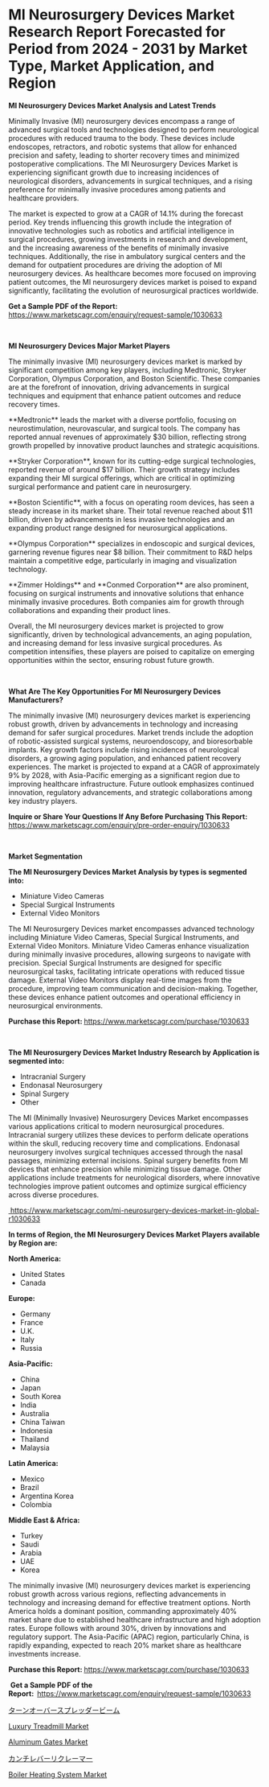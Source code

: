 <p><h1>MI Neurosurgery Devices Market Research Report Forecasted for Period from 2024 -  2031 by Market Type, Market Application, and Region</h1></p><p><strong>MI Neurosurgery Devices Market Analysis and Latest Trends</strong></p>
<p><p>Minimally Invasive (MI) neurosurgery devices encompass a range of advanced surgical tools and technologies designed to perform neurological procedures with reduced trauma to the body. These devices include endoscopes, retractors, and robotic systems that allow for enhanced precision and safety, leading to shorter recovery times and minimized postoperative complications. The MI Neurosurgery Devices Market is experiencing significant growth due to increasing incidences of neurological disorders, advancements in surgical techniques, and a rising preference for minimally invasive procedures among patients and healthcare providers.</p><p>The market is expected to grow at a CAGR of 14.1% during the forecast period. Key trends influencing this growth include the integration of innovative technologies such as robotics and artificial intelligence in surgical procedures, growing investments in research and development, and the increasing awareness of the benefits of minimally invasive techniques. Additionally, the rise in ambulatory surgical centers and the demand for outpatient procedures are driving the adoption of MI neurosurgery devices. As healthcare becomes more focused on improving patient outcomes, the MI neurosurgery devices market is poised to expand significantly, facilitating the evolution of neurosurgical practices worldwide.</p></p>
<p><strong>Get a Sample PDF of the Report:&nbsp;</strong> <a href="https://www.marketscagr.com/enquiry/request-sample/1030633">https://www.marketscagr.com/enquiry/request-sample/1030633</a></p>
<p>&nbsp;</p>
<p><strong>MI Neurosurgery Devices Major Market Players</strong></p>
<p><p>The minimally invasive (MI) neurosurgery devices market is marked by significant competition among key players, including Medtronic, Stryker Corporation, Olympus Corporation, and Boston Scientific. These companies are at the forefront of innovation, driving advancements in surgical techniques and equipment that enhance patient outcomes and reduce recovery times.</p><p>**Medtronic** leads the market with a diverse portfolio, focusing on neurostimulation, neurovascular, and surgical tools. The company has reported annual revenues of approximately $30 billion, reflecting strong growth propelled by innovative product launches and strategic acquisitions.</p><p>**Stryker Corporation**, known for its cutting-edge surgical technologies, reported revenue of around $17 billion. Their growth strategy includes expanding their MI surgical offerings, which are critical in optimizing surgical performance and patient care in neurosurgery.</p><p>**Boston Scientific**, with a focus on operating room devices, has seen a steady increase in its market share. Their total revenue reached about $11 billion, driven by advancements in less invasive technologies and an expanding product range designed for neurosurgical applications.</p><p>**Olympus Corporation** specializes in endoscopic and surgical devices, garnering revenue figures near $8 billion. Their commitment to R&D helps maintain a competitive edge, particularly in imaging and visualization technology.</p><p>**Zimmer Holdings** and **Conmed Corporation** are also prominent, focusing on surgical instruments and innovative solutions that enhance minimally invasive procedures. Both companies aim for growth through collaborations and expanding their product lines.</p><p>Overall, the MI neurosurgery devices market is projected to grow significantly, driven by technological advancements, an aging population, and increasing demand for less invasive surgical procedures. As competition intensifies, these players are poised to capitalize on emerging opportunities within the sector, ensuring robust future growth.</p></p>
<p>&nbsp;</p>
<p><strong>What Are The Key Opportunities For MI Neurosurgery Devices Manufacturers?</strong></p>
<p><p>The minimally invasive (MI) neurosurgery devices market is experiencing robust growth, driven by advancements in technology and increasing demand for safer surgical procedures. Market trends include the adoption of robotic-assisted surgical systems, neuroendoscopy, and bioresorbable implants. Key growth factors include rising incidences of neurological disorders, a growing aging population, and enhanced patient recovery experiences. The market is projected to expand at a CAGR of approximately 9% by 2028, with Asia-Pacific emerging as a significant region due to improving healthcare infrastructure. Future outlook emphasizes continued innovation, regulatory advancements, and strategic collaborations among key industry players.</p></p>
<p><strong>Inquire or Share Your Questions If Any Before Purchasing This Report:</strong> <a href="https://www.marketscagr.com/enquiry/pre-order-enquiry/1030633">https://www.marketscagr.com/enquiry/pre-order-enquiry/1030633</a></p>
<p>&nbsp;</p>
<p><strong>Market Segmentation</strong></p>
<p><strong>The MI Neurosurgery Devices Market Analysis by types is segmented into:</strong></p>
<p><ul><li>Miniature Video Cameras</li><li>Special Surgical Instruments</li><li>External Video Monitors</li></ul></p>
<p><p>The MI Neurosurgery Devices market encompasses advanced technology including Miniature Video Cameras, Special Surgical Instruments, and External Video Monitors. Miniature Video Cameras enhance visualization during minimally invasive procedures, allowing surgeons to navigate with precision. Special Surgical Instruments are designed for specific neurosurgical tasks, facilitating intricate operations with reduced tissue damage. External Video Monitors display real-time images from the procedure, improving team communication and decision-making. Together, these devices enhance patient outcomes and operational efficiency in neurosurgical environments.</p></p>
<p><strong>Purchase this Report:&nbsp;</strong><a href="https://www.marketscagr.com/purchase/1030633">https://www.marketscagr.com/purchase/1030633</a></p>
<p>&nbsp;</p>
<p><strong>The MI Neurosurgery Devices Market Industry Research by Application is segmented into:</strong></p>
<p><ul><li>Intracranial Surgery</li><li>Endonasal Neurosurgery</li><li>Spinal Surgery</li><li>Other</li></ul></p>
<p><p>The MI (Minimally Invasive) Neurosurgery Devices Market encompasses various applications critical to modern neurosurgical procedures. Intracranial surgery utilizes these devices to perform delicate operations within the skull, reducing recovery time and complications. Endonasal neurosurgery involves surgical techniques accessed through the nasal passages, minimizing external incisions. Spinal surgery benefits from MI devices that enhance precision while minimizing tissue damage. Other applications include treatments for neurological disorders, where innovative technologies improve patient outcomes and optimize surgical efficiency across diverse procedures.</p></p>
<p><a href="https://www.marketscagr.com/mi-neurosurgery-devices-market-in-global-r1030633">&nbsp;https://www.marketscagr.com/mi-neurosurgery-devices-market-in-global-r1030633</a></p>
<p><strong>In terms of Region, the MI Neurosurgery Devices Market Players available by Region are:</strong></p>
<p>
    <p> <strong> North America: </strong>
        <ul>
            <li>United States</li>
            <li>Canada</li>
        </ul>
        </p> 
    <p> <strong> Europe: </strong>
        <ul>
            <li>Germany</li>
            <li>France</li>
            <li>U.K.</li>
            <li>Italy</li>
            <li>Russia</li>
        </ul>
        </p> 
    <p> <strong> Asia-Pacific: </strong>
        <ul>
            <li>China</li>
            <li>Japan</li>
            <li>South Korea</li>
            <li>India</li>
            <li>Australia</li>
            <li>China Taiwan</li>
            <li>Indonesia</li>
            <li>Thailand</li>
            <li>Malaysia</li>
        </ul>
        </p> 
    <p> <strong> Latin America: </strong>
        <ul>
            <li>Mexico</li>
            <li>Brazil</li>
            <li>Argentina Korea</li>
            <li>Colombia</li>
        </ul>
        </p> 
    <p> <strong> Middle East & Africa: </strong>
        <ul>
            <li>Turkey</li>
            <li>Saudi</li>
            <li>Arabia</li>
            <li>UAE</li>
            <li>Korea</li>
        </ul>
    </p>
    </p>
<p><p>The minimally invasive (MI) neurosurgery devices market is experiencing robust growth across various regions, reflecting advancements in technology and increasing demand for effective treatment options. North America holds a dominant position, commanding approximately 40% market share due to established healthcare infrastructure and high adoption rates. Europe follows with around 30%, driven by innovations and regulatory support. The Asia-Pacific (APAC) region, particularly China, is rapidly expanding, expected to reach 20% market share as healthcare investments increase.</p></p>
<p><strong>Purchase this Report: </strong><a href="https://www.marketscagr.com/purchase/1030633">https://www.marketscagr.com/purchase/1030633</a></p>
<p>&nbsp;<strong>Get a Sample PDF of the Report:&nbsp;&nbsp;</strong><a href="https://www.marketscagr.com/enquiry/request-sample/1030633">https://www.marketscagr.com/enquiry/request-sample/1030633</a></p>
<p><strong></strong></p>
<p><p><a href="https://medium.com/@dm15982023/turnover-spreader-beam-market-%E3%81%AF-%E3%82%B3%E3%82%B9%E3%83%88%E7%AE%A1%E7%90%86%E3%81%A8%E5%8A%B9%E7%8E%87%E5%90%91%E4%B8%8A%E3%82%92%E5%84%AA%E5%85%88%E3%81%97%E3%81%BE%E3%81%99-%E3%81%95%E3%82%89%E3%81%AB-%E5%A0%B1%E5%91%8A%E6%9B%B8%E3%81%AF%E5%B8%82%E5%A0%B4%E3%81%AE%E9%9C%80%E8%A6%81%E9%9D%A2%E3%81%A8%E4%BE%9B%E7%B5%A6%E9%9D%A2%E3%81%AE%E4%B8%A1%E6%96%B9%E3%82%92%E3%82%AB%E3%83%90%E3%83%BC%E3%81%97%E3%81%A6%E3%81%84%E3%81%BE%E3%81%99-turnover-2d8312ef55cc">ターンオーバースプレッダービーム</a></p><p><a href="https://medium.com/@carol.alsopr44536/the-global-luxury-treadmill-market-is-a-dynamic-and-growing-industry-568293de0c3c">Luxury Treadmill Market</a></p><p><a href="https://www.linkedin.com/pulse/insights-aluminum-gates-industry-market-financial-status-size-8rhve?trackingId=r5z%2BK2olSX2sLJRuV%2B4ukw%3D%3D">Aluminum Gates Market</a></p><p><a href="https://medium.com/@dm15982023/cantilever-reclaimer-market-%E3%81%AF-%E3%82%B3%E3%82%B9%E3%83%88%E7%AE%A1%E7%90%86%E3%81%A8%E5%8A%B9%E7%8E%87%E5%90%91%E4%B8%8A%E3%82%92%E5%84%AA%E5%85%88%E3%81%97%E3%81%BE%E3%81%99-%E3%81%95%E3%82%89%E3%81%AB-%E5%A0%B1%E5%91%8A%E6%9B%B8%E3%81%AF%E5%B8%82%E5%A0%B4%E3%81%AE%E9%9C%80%E8%A6%81%E9%9D%A2%E3%81%A8%E4%BE%9B%E7%B5%A6%E9%9D%A2%E3%81%AE%E4%B8%A1%E6%96%B9%E3%82%92%E3%82%AB%E3%83%90%E3%83%BC%E3%81%97%E3%81%A6%E3%81%84%E3%81%BE%E3%81%99-cantilever-bfee98e7cdf2">カンチレバーリクレーマー</a></p><p><a href="https://www.linkedin.com/pulse/boiler-heating-system-market-analysis-report-global-insights-khtae?trackingId=mRtcXV8UTCSahAKctAvx2Q%3D%3D">Boiler Heating System Market</a></p></p>